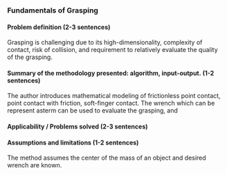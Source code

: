 ### Fundamentals of Grasping
#### Problem definition (2-3 sentences)
Grasping is challenging due to its high-dimensionality, complexity of contact, risk of collision, and requirement to relatively evaluate the quality of the grasping. 

#### Summary of the methodology presented: algorithm, input-output. (1-2 sentences)
The author introduces mathematical modeling of frictionless point contact, point contact with friction, soft-finger contact. The wrench which can be represent asterm can be used to evaluate the grasping, and 
#### Applicability / Problems solved (2-3 sentences)

#### Assumptions and limitations (1-2 sentences)
The method assumes the center of the mass of an object and desired wrench are known.